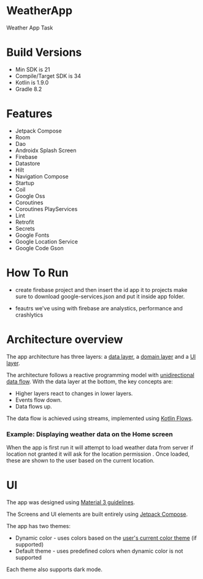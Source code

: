 # WeatherApp
Weather App Task 

# Build Versions
  * Min SDK is 21
  * Compile/Target SDK is 34
  * Kotlin is 1.9.0
  * Gradle 8.2

# Features
  * Jetpack Compose
  * Room
  * Dao
  * Androidx Splash Screen
  * Firebase
  * Datastore
  * Hilt
  * Navigation Compose
  * Startup
  * Coil
  * Google Oss
  * Coroutines
  * Coroutines PlayServices
  * Lint
  * Retrofit
  * Secrets
  * Google Fonts
  * Google Location Service
  * Google Code Gson

# How To Run
  * create firebase project and then insert the id app it to projects make sure to download google-services.json and put it inside app folder.

  * feautrs we've using with firebase are analystics, performance and crashlytics

# Architecture overview
The app architecture has three layers: a [data layer](https://developer.android.com/jetpack/guide/data-layer), a [domain layer](https://developer.android.com/jetpack/guide/domain-layer) and a [UI layer](https://developer.android.com/jetpack/guide/ui-layer).

The architecture follows a reactive programming model with [unidirectional data flow](https://developer.android.com/jetpack/guide/ui-layer#udf). With the data layer at the bottom, the key concepts are:



*   Higher layers react to changes in lower layers.
*   Events flow down.
*   Data flows up.

The data flow is achieved using streams, implemented using [Kotlin Flows](https://developer.android.com/kotlin/flow).

### Example: Displaying weather data on the Home screen
When the app is first run it will attempt to load weather data from server if location not granted it will ask for the location permission . Once loaded, these are shown to the user based on the current location.


# UI
The app was designed using [Material 3 guidelines](https://m3.material.io/).

The Screens and UI elements are built entirely using [Jetpack Compose](https://developer.android.com/jetpack/compose). 

The app has two themes: 

- Dynamic color - uses colors based on the [user's current color theme](https://material.io/blog/announcing-material-you) (if supported)
- Default theme - uses predefined colors when dynamic color is not supported

Each theme also supports dark mode. 
  

